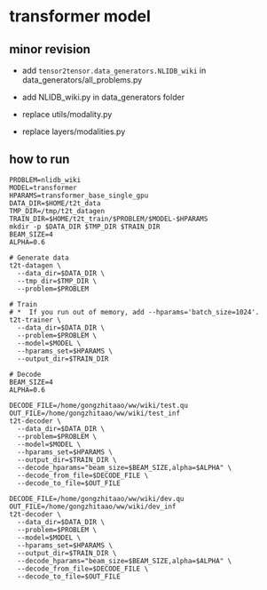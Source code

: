 
# transformer model

## minor revision

- add ```tensor2tensor.data_generators.NLIDB_wiki``` in data_generators/all_problems.py

- add NLIDB_wiki.py in data_generators folder

- replace utils/modality.py

- replace layers/modalities.py

## how to run

```
PROBLEM=nlidb_wiki
MODEL=transformer
HPARAMS=transformer_base_single_gpu
DATA_DIR=$HOME/t2t_data
TMP_DIR=/tmp/t2t_datagen
TRAIN_DIR=$HOME/t2t_train/$PROBLEM/$MODEL-$HPARAMS
mkdir -p $DATA_DIR $TMP_DIR $TRAIN_DIR
BEAM_SIZE=4
ALPHA=0.6
```
```
# Generate data
t2t-datagen \
  --data_dir=$DATA_DIR \
  --tmp_dir=$TMP_DIR \
  --problem=$PROBLEM
```

```
# Train
# *  If you run out of memory, add --hparams='batch_size=1024'.
t2t-trainer \
  --data_dir=$DATA_DIR \
  --problem=$PROBLEM \
  --model=$MODEL \
  --hparams_set=$HPARAMS \
  --output_dir=$TRAIN_DIR 
```

```
# Decode
BEAM_SIZE=4
ALPHA=0.6

DECODE_FILE=/home/gongzhitaao/ww/wiki/test.qu
OUT_FILE=/home/gongzhitaao/ww/wiki/test_inf
t2t-decoder \
  --data_dir=$DATA_DIR \
  --problem=$PROBLEM \
  --model=$MODEL \
  --hparams_set=$HPARAMS \
  --output_dir=$TRAIN_DIR \
  --decode_hparams="beam_size=$BEAM_SIZE,alpha=$ALPHA" \
  --decode_from_file=$DECODE_FILE \
  --decode_to_file=$OUT_FILE

DECODE_FILE=/home/gongzhitaao/ww/wiki/dev.qu
OUT_FILE=/home/gongzhitaao/ww/wiki/dev_inf
t2t-decoder \
  --data_dir=$DATA_DIR \
  --problem=$PROBLEM \
  --model=$MODEL \
  --hparams_set=$HPARAMS \
  --output_dir=$TRAIN_DIR \
  --decode_hparams="beam_size=$BEAM_SIZE,alpha=$ALPHA" \
  --decode_from_file=$DECODE_FILE \
  --decode_to_file=$OUT_FILE
```




